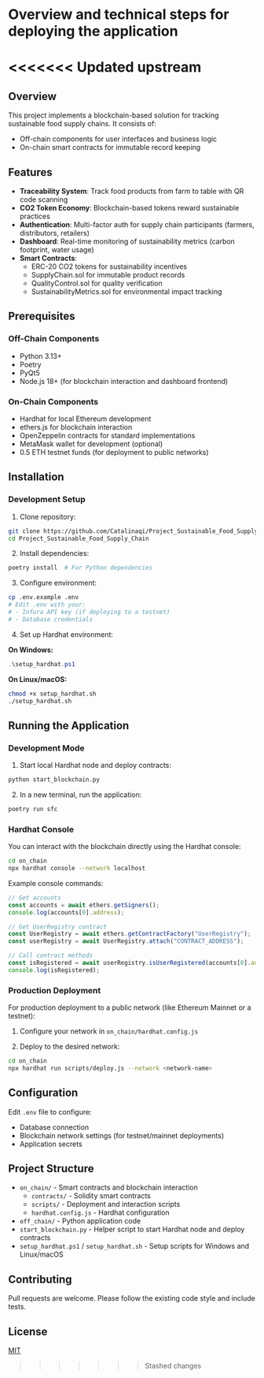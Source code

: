 # Overview and technical steps for deploying the application

<<<<<<< Updated upstream
=======
## Overview
This project implements a blockchain-based solution for tracking sustainable food supply chains. It consists of:
- Off-chain components for user interfaces and business logic
- On-chain smart contracts for immutable record keeping

## Features
- **Traceability System**: Track food products from farm to table with QR code scanning
- **CO2 Token Economy**: Blockchain-based tokens reward sustainable practices
- **Authentication**: Multi-factor auth for supply chain participants (farmers, distributors, retailers)
- **Dashboard**: Real-time monitoring of sustainability metrics (carbon footprint, water usage)
- **Smart Contracts**:
  - ERC-20 CO2 tokens for sustainability incentives
  - SupplyChain.sol for immutable product records
  - QualityControl.sol for quality verification
  - SustainabilityMetrics.sol for environmental impact tracking

## Prerequisites
### Off-Chain Components
- Python 3.13+
- Poetry
- PyQt5
- Node.js 18+ (for blockchain interaction and dashboard frontend)

### On-Chain Components
- Hardhat for local Ethereum development
- ethers.js for blockchain interaction
- OpenZeppelin contracts for standard implementations
- MetaMask wallet for development (optional)
- 0.5 ETH testnet funds (for deployment to public networks)

## Installation
### Development Setup
1. Clone repository:
```bash
git clone https://github.com/Catalinaqi/Project_Sustainable_Food_Supply_Chain.git
cd Project_Sustainable_Food_Supply_Chain
```

2. Install dependencies:
```bash
poetry install  # For Python dependencies
```

3. Configure environment:
```bash
cp .env.example .env
# Edit .env with your:
# - Infura API key (if deploying to a testnet)
# - Database credentials
```

4. Set up Hardhat environment:

**On Windows:**
```powershell
.\setup_hardhat.ps1
```

**On Linux/macOS:**
```bash
chmod +x setup_hardhat.sh
./setup_hardhat.sh
```

## Running the Application
### Development Mode
1. Start local Hardhat node and deploy contracts:
```bash
python start_blockchain.py
```

2. In a new terminal, run the application:
```bash
poetry run sfc
```

### Hardhat Console
You can interact with the blockchain directly using the Hardhat console:
```bash
cd on_chain
npx hardhat console --network localhost
```

Example console commands:
```javascript
// Get accounts
const accounts = await ethers.getSigners();
console.log(accounts[0].address);

// Get UserRegistry contract
const UserRegistry = await ethers.getContractFactory("UserRegistry");
const userRegistry = await UserRegistry.attach("CONTRACT_ADDRESS");

// Call contract methods
const isRegistered = await userRegistry.isUserRegistered(accounts[0].address);
console.log(isRegistered);
```

### Production Deployment
For production deployment to a public network (like Ethereum Mainnet or a testnet):

1. Configure your network in `on_chain/hardhat.config.js`

2. Deploy to the desired network:
```bash
cd on_chain
npx hardhat run scripts/deploy.js --network <network-name>
```

## Configuration
Edit `.env` file to configure:
- Database connection
- Blockchain network settings (for testnet/mainnet deployments)
- Application secrets

## Project Structure
- `on_chain/` - Smart contracts and blockchain interaction
  - `contracts/` - Solidity smart contracts
  - `scripts/` - Deployment and interaction scripts
  - `hardhat.config.js` - Hardhat configuration
- `off_chain/` - Python application code
- `start_blockchain.py` - Helper script to start Hardhat node and deploy contracts
- `setup_hardhat.ps1` / `setup_hardhat.sh` - Setup scripts for Windows and Linux/macOS

## Contributing
Pull requests are welcome. Please follow the existing code style and include tests.

## License
[MIT](LICENSE)
>>>>>>> Stashed changes
